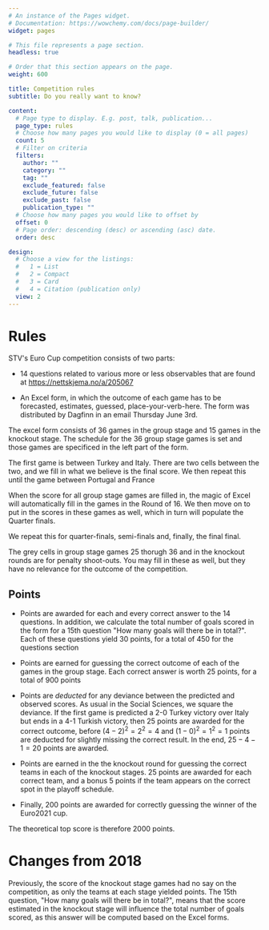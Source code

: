 ```yaml
---
# An instance of the Pages widget.
# Documentation: https://wowchemy.com/docs/page-builder/
widget: pages

# This file represents a page section.
headless: true

# Order that this section appears on the page.
weight: 600

title: Competition rules
subtitle: Do you really want to know?

content:
  # Page type to display. E.g. post, talk, publication...
  page_type: rules
  # Choose how many pages you would like to display (0 = all pages)
  count: 5
  # Filter on criteria
  filters:
    author: ""
    category: ""
    tag: ""
    exclude_featured: false
    exclude_future: false
    exclude_past: false
    publication_type: ""
  # Choose how many pages you would like to offset by
  offset: 0
  # Page order: descending (desc) or ascending (asc) date.
  order: desc

design:
  # Choose a view for the listings:
  #   1 = List
  #   2 = Compact
  #   3 = Card
  #   4 = Citation (publication only)
  view: 2
---
```


# Rules

STV's Euro Cup competition consists of two parts:

* 14 questions related to various more or less observables that are found at
https://nettskjema.no/a/205067 

* An Excel form, in which the outcome of each game has to be forecasted, estimates, guessed, place-your-verb-here. The form was distributed by Dagfinn in an email Thursday June 3rd.

The excel form consists of 36 games in the group stage and 15 games in the knockout stage. The schedule for the 36 group stage games is set and those games are specificed in the left part of the form.

The first game is between Turkey and Italy. There are two cells between the two, and we fill in what we believe is the final score. We then repeat this until the game between Portugal and France

When the score for all group stage games are filled in, the magic of Excel will automatically fill in the games in the Round of 16. We then move on to put in the scores in these games as well, which in turn will populate the Quarter finals.

We repeat this for quarter-finals, semi-finals and, finally, the final final. 

The grey cells in group stage games 25 thorugh 36 and in the knockout rounds are for penalty shoot-outs. You may fill in these as well, but they have no relevance for the outcome of the competition. 

##  Points

* Points are awarded for each and every correct answer to the 14 questions. In addition, we calculate the total number of goals scored in the form for a 15th question "How many goals will there be in total?". Each of these questions yield 30 points, for a total of 450 for the questions section

* Points are earned for guessing the correct outcome of each of the games in the group stage. Each correct answer is worth 25 points, for a total of 900 points

* Points are _deducted_ for any deviance between the predicted and observed scores. As usual in the Social Sciences, we square the deviance. If the first game is predicted a 2-0 Turkey victory over Italy but ends in a 4-1 Turkish victory, then 25 points are awarded for the correct outcome, before $(4-2)^2=2^2=4$ and $(1-0)^2=1^2=1$ points are deducted for slightly missing the correct result. In the end, $25 - 4 - 1 = 20$ points are awarded.

* Points are earned in the the knockout round for guessing the correct teams in each of the knockout stages. 25 points are awarded for each correct team, and a bonus 5 points if the team appears on the correct spot in the playoff schedule. 

* Finally, 200 points are awarded for correctly guessing the winner of the Euro2021 cup. 

The theoretical top score is therefore 2000 points.

# Changes from 2018

Previously, the score of the knockout stage games had no say on the competition, as only the teams at each stage yielded points. The 15th question, "How many goals will there be in total?", means that the score estimated in the knockout stage will influence the total number of goals scored, as this answer will be computed based on the Excel forms.